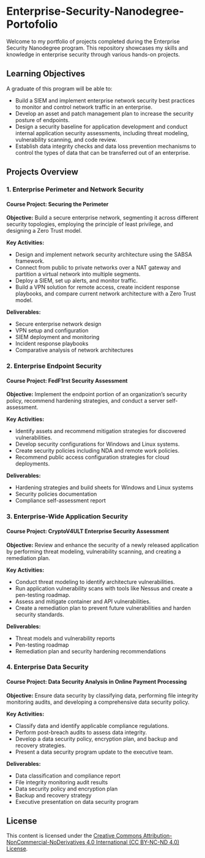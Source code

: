 # Enterprise-Security-Nanodegree-Portofolio
Welcome to my portfolio of projects completed during the Enterprise Security Nanodegree program. This repository showcases my skills and knowledge in enterprise security through various hands-on projects.

## Learning Objectives

A graduate of this program will be able to:
- Build a SIEM and implement enterprise network security best practices to monitor and control network traffic in an enterprise.
- Develop an asset and patch management plan to increase the security posture of endpoints.
- Design a security baseline for application development and conduct internal application security assessments, including threat modeling, vulnerability scanning, and code review.
- Establish data integrity checks and data loss prevention mechanisms to control the types of data that can be transferred out of an enterprise.

## Projects Overview

### 1. Enterprise Perimeter and Network Security

#### Course Project: Securing the Perimeter

**Objective:** 
Build a secure enterprise network, segmenting it across different security topologies, employing the principle of least privilege, and designing a Zero Trust model.

**Key Activities:**
- Design and implement network security architecture using the SABSA framework.
- Connect from public to private networks over a NAT gateway and partition a virtual network into multiple segments.
- Deploy a SIEM, set up alerts, and monitor traffic.
- Build a VPN solution for remote access, create incident response playbooks, and compare current network architecture with a Zero Trust model.

**Deliverables:**
- Secure enterprise network design
- VPN setup and configuration
- SIEM deployment and monitoring
- Incident response playbooks
- Comparative analysis of network architectures

### 2. Enterprise Endpoint Security

#### Course Project: FedF1rst Security Assessment

**Objective:** 
Implement the endpoint portion of an organization’s security policy, recommend hardening strategies, and conduct a server self-assessment.

**Key Activities:**
- Identify assets and recommend mitigation strategies for discovered vulnerabilities.
- Develop security configurations for Windows and Linux systems.
- Create security policies including NDA and remote work policies.
- Recommend public access configuration strategies for cloud deployments.

**Deliverables:**
- Hardening strategies and build sheets for Windows and Linux systems
- Security policies documentation
- Compliance self-assessment report

### 3. Enterprise-Wide Application Security

#### Course Project: CryptoV4ULT Enterprise Security Assessment

**Objective:** 
Review and enhance the security of a newly released application by performing threat modeling, vulnerability scanning, and creating a remediation plan.

**Key Activities:**
- Conduct threat modeling to identify architecture vulnerabilities.
- Run application vulnerability scans with tools like Nessus and create a pen-testing roadmap.
- Assess and mitigate container and API vulnerabilities.
- Create a remediation plan to prevent future vulnerabilities and harden security standards.

**Deliverables:**
- Threat models and vulnerability reports
- Pen-testing roadmap
- Remediation plan and security hardening recommendations

### 4. Enterprise Data Security

#### Course Project: Data Security Analysis in Online Payment Processing

**Objective:** 
Ensure data security by classifying data, performing file integrity monitoring audits, and developing a comprehensive data security policy.

**Key Activities:**
- Classify data and identify applicable compliance regulations.
- Perform post-breach audits to assess data integrity.
- Develop a data security policy, encryption plan, and backup and recovery strategies.
- Present a data security program update to the executive team.

**Deliverables:**
- Data classification and compliance report
- File integrity monitoring audit results
- Data security policy and encryption plan
- Backup and recovery strategy
- Executive presentation on data security program

## License

This content is licensed under the [Creative Commons Attribution-NonCommercial-NoDerivatives 4.0 International (CC BY-NC-ND 4.0) License](LICENSE).
